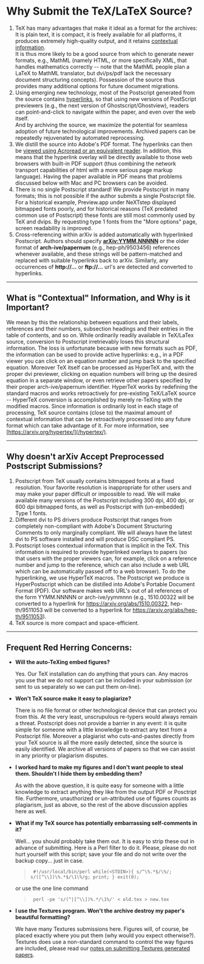 # Why Submit the TeX/LaTeX Source?

1.  TeX has many advantages that make it ideal as a format for the
    archives: It is plain text, it is compact, it is freely available
    for all platforms, it produces extremely high-quality output, and it
    retains [contextual information](#contextual).  
    It is thus more likely to be a good source from which to generate
    newer formats, e.g., MathML (namely HTML, or more specifically XML,
    that handles mathematics correctly -- note that the MathML people
    plan a LaTeX to MathML translator, but dvi/ps/pdf lack the necessary
    document structuring concepts). Possession of the source thus
    provides many additional options for future document migrations.
2.  Using emerging new technology, most of the Postscript generated from
    the source contains [hyperlinks](/hypertex/), so that using new
    versions of PostScript previewers (e.g., the next version of
    Ghostscript/Ghostview), readers can point-and-click to navigate
    within the paper, and even over the web itself.  
    And by archiving the source, we maximize the potential for seamless
    adoption of future technological improvements. Archived papers can
    be repeatedly rejuvenated by automated reprocessing.
3.  We distill the source into Adobe's PDF format. The hyperlinks can
    then be [viewed using Acroread or an equivalent reader](/help/pdf).
    In addition, this means that the hyperlink overlay will be directly
    available to those web browsers with built-in PDF support (thus
    combining the network transport capabilities of html with a more
    serious page markup language). Having the paper available in PDF
    means that problems discussed below with Mac and PC browsers can be
    avoided.
4.  There is no single Postscript standard\! We provide Postscript in
    many formats; this is not possible if the author submits a single
    Postscript file. For a historical example, Preview.app under
    NeXTstep displayed bitmapped fonts poorly, and for historical
    reasons (TeX predated common use of Postscript) these fonts are
    still most commonly used by TeX and dvips. By requesting type 1
    fonts from the "More options" page, screen readability is improved.
5.  Cross-referencing within arXiv is added automatically with
    hyperlinked Postscript. Authors should specify
    [**arXiv:YYMM.NNNNN**](/help/arxiv_identifier) or the older format
    of **arch-ive/papernum** (e.g., hep-ph/9503456) references whenever
    available, and these strings will be pattern-matched and replaced
    with suitable hyperlinks back to arXiv. Similarly, any occurrences
    of **http://...** or **ftp://...** url's are detected and converted
    to hyperlinks.

-----

<span id="contextual"></span>

## What is "Contextual" Information, and Why is it Important?

We mean by this the relationship between equations and their labels,
references and their numbers, subsection headings and their entries in
the table of contents, and so on. While ordinarily readily available in
TeX/LaTex source, conversion to Postscript irretrievably loses this
structural information. The loss is unfortunate because with new formats
such as PDF, the information can be used to provide active hyperlinks:
e.g., in a PDF viewer you can click on an equation number and jump back
to the specified equation. Moreover TeX itself can be processed as
HyperTeX and, with the proper dvi previewer, clicking on equation
numbers will bring up the desired equation in a separate window, or even
retrieve other papers specified by their proper arch-ive/papernum
identifier. HyperTeX works by redefining the standard macros and works
retroactively for pre-existing TeX/LaTeX source -- HyperTeX conversion
is accomplished by merely re-TeXing with the modified macros. Since
information is ordinarily lost in each stage of processing, TeX source
contains (close to) the maximal amount of contextual information that
can be retroactively processed into any future format which can take
advantage of it. For more information, see
[https://arxiv.org/hypertex/](/hypertex/).

-----

## Why doesn't arXiv Accept Preprocessed Postscript Submissions?

1.  Postscript from TeX usually contains bitmapped fonts at a fixed
    resolution. Your favorite resolution is inappropriate for other
    users and may make your paper difficult or impossible to read. We
    will make available many versions of the Postscript including 300
    dpi, 400 dpi, or 600 dpi bitmapped fonts, as well as Postscript with
    (un-embedded) Type 1 fonts.
2.  Different dvi to PS drivers produce Postscript that ranges from
    completely non-compliant with Adobe's Document Structuring Comments
    to only marginally compliant. We will always have the latest dvi to
    PS software installed and will produce DSC compliant PS.
3.  Postscript loses contextual information that is implicit in the TeX.
    This information is required to provide hyperlinked overlays to
    papers (so that users with the proper viewers can, for example,
    click on a reference number and jump to the reference, which can
    also include a web URL which can be automatically passed off to a
    web browser). To do the hyperlinking, we use HyperTeX macros. The
    Postscript we produce is HyperPostscript which can be distilled into
    Adobe's Portable Document Format (PDF). Our software makes web URL's
    out of all references of the form YYMM.NNNNN or arch-ive/yymmnnn
    (e.g., 1510.00322 will be converted to a hyperlink for
    https://arxiv.org/abs/1510.00322, hep-th/9511053 will be converted
    to a hyperlink for https://arxiv.org/abs/hep-th/9511053).
4.  TeX source is more compact and space-efficient.

-----

## Frequent Red Herring Concerns:

  - **Will the auto-TeXing embed figures?**
    
    Yes. Our TeX installation can do anything that yours can. Any macros
    you use that we do not support can be included in your submission
    (or sent to us separately so we can put them on-line).

  - **Won't TeX source make it easy to plagiarize?**
    
    There is no file format or other technological device that can
    protect you from this. At the very least, unscrupulous re-typers
    would always remain a threat. Postscript does not provide a barrier
    in any event: it is quite simple for someone with a little knowledge
    to extract any text from a Postscript file. Moreover a plagiarist
    who cuts-and-pastes directly from your TeX source is all the more
    easily detected, since the source is easily identified. We archive
    all versions of papers so that we can assist in any priority or
    plagiarism disputes.

  - **I worked hard to make my figures and I don't want people to steal
    them. Shouldn't I hide them by embedding them?**
    
    As with the above question, it is quite easy for someone with a
    little knowledge to extract anything they like from the output PDF
    or Posctript file. Furthermore, unauthorized or un-attributed use of
    figures counts as plagiarism, just as above, so the rest of the
    above discussion applies here as well.

  - **What if my TeX source has potentially embarrassing self-comments
    in it?**
    
    Well... you should probably take them out. It is easy to strip these
    out in advance of submitting. Here is a Perl filter to do it.
    Please, please do not hurt yourself with this script; save your file
    and do not write over the backup copy... just in case.
    
    > ` #!/usr/local/bin/perl while(<STDIN>){ s/^\%.*$/\%/;
    > s/([^\\])\%.*$/\1\%/g; print; } exit(0);`
    
    or use the one line command
    
    > ` perl -pe 's/(^|[^\\])%.*/\1%/' < old.tex > new.tex`

  - **I use the Textures program. Won't the archive destroy my paper's
    beautiful formatting?**
    
    We have many Textures submissions here. Figures will, of course, be
    placed exactly where you put them (why would you expect otherwise?).
    Textures does use a non-standard command to control the way figures
    are included, please read our [notes on submitting Textures
    generated papers](textures).
